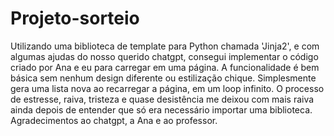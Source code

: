 # Projeto-sorteio
Utilizando uma biblioteca de template para Python chamada 'Jinja2', e com algumas ajudas do nosso querido chatgpt, consegui implementar o código criado por Ana e eu para carregar em uma página.
A funcionalidade é bem básica sem nenhum design diferente ou estilização chique. Simplesmente gera uma lista nova ao recarregar a página, em um loop infinito.
O processo de estresse, raiva, tristeza e quase desistência me deixou com mais raiva ainda depois de entender que só era necessário importar uma biblioteca. 
Agradecimentos ao chatgpt, a Ana e ao professor.
